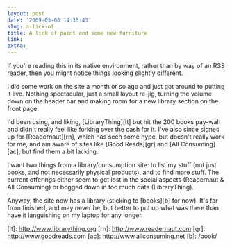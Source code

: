 ```yaml
---
layout: post
date: '2009-05-08 14:35:43'
slug: a-lick-of
title: A lick of paint and some new furniture
link: 
extra: 
---
```


If you're reading this in its native environment, rather than by way of an RSS reader, then you might notice things looking slightly different.

I did some work on the site a month or so ago and just got around to putting it live. Nothing spectacular, just a small layout re-jig, turning the volume down on the header bar and making room for a new library section on the front page.

I'd been using, and liking, \[LibraryThing\]\[lt\] but hit the 200 books pay-wall and didn't really feel like forking over the cash for it. I've also since signed up for \[Readernaut\]\[rn\], which has seen some hype, but doesn't really work for me, and am aware of sites like \[Good Reads\]\[gr\] and \[All Consuming\]\[ac\], but find them a bit lacking.

I want two things from a library/consumption site: to list my stuff (not just books, and not necessarily physical products), and to find more stuff. The current offerings either seem to get lost in the social aspects (Readernaut & All Consuming) or bogged down in too much data (LibraryThing).

Anyway, the site now has a library (sticking to \[books\]\[b\] for now). It's far from finished, and may never be, but better to put up what was there than have it languishing on my laptop for any longer.

\[lt\]: http://www.librarything.org
\[rn\]: http://www.readernaut.com
\[gr\]: http://www.goodreads.com
\[ac\]: http://www.allconsuming.net
\[b\]: /book/